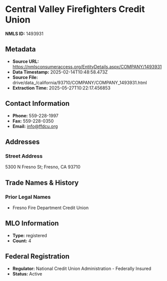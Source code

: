 # Central Valley Firefighters Credit Union

**NMLS ID:** 1493931

## Metadata
- **Source URL:** https://nmlsconsumeraccess.org/EntityDetails.aspx/COMPANY/1493931
- **Data Timestamp:** 2025-02-14T10:48:58.473Z
- **Source File:** drive/data_/california/93710/COMPANY/COMPANY_1493931.html
- **Extraction Time:** 2025-05-27T10:22:17.456853

## Contact Information
- **Phone:** 559-228-1997
- **Fax:** 559-228-0350
- **Email:** info@ffdcu.org

## Addresses
### Street Address
5300 N Fresno St; Fresno, CA 93710

## Trade Names & History
### Prior Legal Names
- Fresno Fire Department Credit Union

## MLO Information
- **Type:** registered
- **Count:** 4

## Federal Registration
- **Regulator:** National Credit Union Administration - Federally Insured
- **Status:** Active
